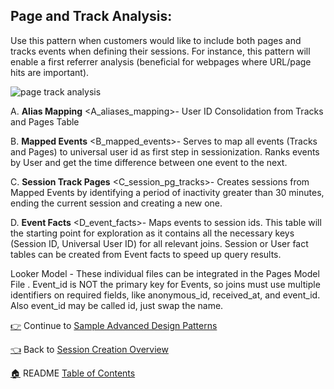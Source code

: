 ## Page and Track Analysis: 

Use this pattern when customers would like to include both pages and tracks events when defining their sessions. For instance, this pattern will enable a first referrer analysis (beneficial for webpages where URL/page hits are important).

![page track analysis](https://lh5.googleusercontent.com/BCv54yGFDmGdWvpYU-sKM5oxtw1C2KIYPg2YVrN1eyySDDkS4UMwTJYIW3kSplRgvKUluxWB-G8t5Ws=w1411-h646)

A. **Alias Mapping** <A_aliases_mapping>- User ID Consolidation from Tracks and Pages Table 

B. **Mapped Events** <B_mapped_events>- Serves to map all events (Tracks and Pages) to universal user id as first step in sessionization. Ranks events by User and get the time difference between one event to the next. 

C. **Session Track Pages** <C_session_pg_tracks>- Creates sessions from Mapped Events by identifying a period of inactivity greater than 30 minutes, ending the current session and creating a new one.

D. **Event Facts** <D_event_facts>- Maps events to session ids. This table will the starting point for exploration as it contains all the necessary keys (Session ID, Universal User ID) for all relevant joins. Session or User fact tables can be created from Event facts to speed up query results. 

Looker Model - These individual files can be integrated in the Pages Model File <pages>. Event_id is NOT the primary key for Events, so joins must use multiple identifiers on required fields, like anonymous_id, received_at, and event_id. Also event_id may be called id, just swap the name.

[:point_right:](_8_sample_advanced_design_patterns.md) Continue to [Sample Advanced Design Patterns](_8_sample_advanced_design_patterns.md)

[:point_left:](_7_session_creation_overview.md) Back to [Session Creation Overview](_7_session_creation_overview.md)

[:house:](README.md) README [Table of Contents](README.md)
